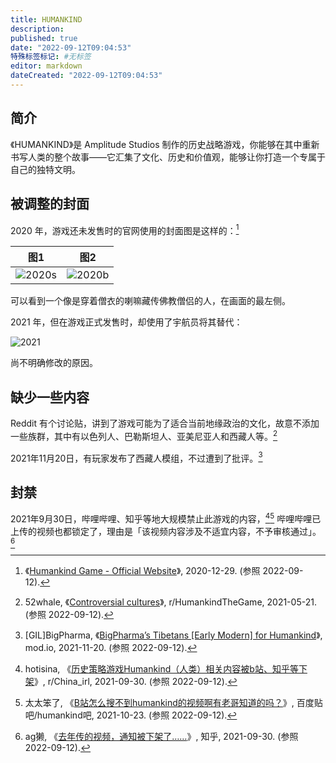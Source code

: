 ```yaml
---
title: HUMANKIND
description:
published: true
date: "2022-09-12T09:04:53"
特殊标签标记: #无标签
editor: markdown
dateCreated: "2022-09-12T09:04:53"
---
```


## 简介

《HUMANKIND》是 Amplitude Studios 制作的历史战略游戏，你能够在其中重新书写人类的整个故事——它汇集了文化、历史和价值观，能够让你打造一个专属于自己的独特文明。

## 被调整的封面

2020 年，游戏还未发售时的官网使用的封面图是这样的：[^2020_12]

[^2020_12]: 《[Humankind Game - Official Website](https://web.archive.org/web/20201229231556/https://humankind.game/)》, 2020-12-29. (参照 2022-09-12).

|    图1     |    图2     |
|:----------:|:----------:|
| ![2020s][] | ![2020b][] |

[2020s]: https://s3.tebi.io/ggame/game/HUMANKIND/2020.webp
[2020b]: https://s3.tebi.io/ggame/game/HUMANKIND/2020b.webp

可以看到一个像是穿着僧衣的喇嘛藏传佛教僧侣的人，在画面的最左侧。

2021 年，但在游戏正式发售时，却使用了宇航员将其替代：

![2021](https://s3.tebi.io/ggame/game/HUMANKIND/2021.jpg)

尚不明确修改的原因。

## 缺少一些内容

Reddit 有个讨论贴，讲到了游戏可能为了适合当前地缘政治的文化，故意不添加一些族群，其中有以色列人、巴勒斯坦人、亚美尼亚人和西藏人等。[^nhntd0]

[^nhntd0]: 52whale, 《[Controversial cultures](https://web.archive.org/web/20210522000046/https://www.reddit.com/r/HumankindTheGame/comments/nhntd0/controversial_cultures/)》, r/HumankindTheGame, 2021-05-21. (参照 2022-09-12).

2021年11月20日，有玩家发布了西藏人模组，不过遭到了批评。[^tb_mod]

[^tb_mod]: [GIL]BigPharma, 《[BigPharma’s Tibetans [Early Modern] for Humankind](https://web.archive.org/web/20220912025810/https://humankind.mod.io/tibetans)》, mod.io, 2021-11-20. (参照 2022-09-12).

## 封禁

2021年9月30日，哔哩哔哩、知乎等地大规模禁止此游戏的内容，[^pykgnu][^7585476795] 哔哩哔哩已上传的视频也都锁定了，理由是「该视频内容涉及不适宜内容，不予审核通过」。[^NQiOr]

[^pykgnu]: hotisina, 《[历史策略游戏Humankind（人类）相关内容被b站、知乎等下架](https://web.archive.org/web/20211001061750/https://www.reddit.com/r/China_irl/comments/pykgnu/历史策略游戏humankind人类相关内容被b站知乎等下架/)》, r/China_irl, 2021-09-30. (参照 2022-09-12).

[^7585476795]: 太太笨了, 《[B站怎么搜不到humankind的视频啊有老哥知道的吗？](https://web.archive.org/web/20220912033011/https://tieba.baidu.com/p/7585476795)》, 百度贴吧/humankind吧, 2021-10-23. (参照 2022-09-12).

[^NQiOr]: ag獭, 《[去年传的视频，通知被下架了……](https://archive.ph/NQiOr "https://www.zhihu.com/pin/1426944740865077248")》, 知乎, 2021-09-30. (参照 2022-09-12).
